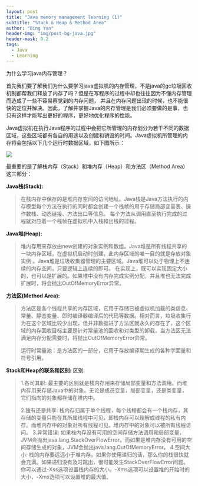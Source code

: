 ```yaml
---
layout: post
title: "Java memory management learning (1)"
subtitle: "Stack & Heap & Method Area"
author: "Bing Yan"
header-img: "img/post-bg-java.jpg"
header-mask: 0.2
tags:
  - Java
  - Learning
---
```


为什么学习java内存管理？

首先我们要了解我们为什么要学习java虚拟机的内存管理，不是java的gc垃圾回收机制都帮我们释放了内存了吗？但是在写程序的过程中却也往往因为不懂内存管理而造成了一些不容易察觉到的内存问题，
并且在内存问题出现的时候，也不能很快的定位并解决。因此，了解并掌握Java的内存管理是我们必须要做的是事，也只有这样才能写出更好的程序，更好地优化程序的性能。

Java虚拟机在执行Java程序的过程中会把它所管理的内存划分为若干不同的数据区域，这些区域都有各自的用途以及创建和销毁的时间。Java虚拟机所管理的内存将会包括以下几个运行时数据区域，如下图所示：

![](/img/java-mem-1.jpg)

最重要的是了解栈内存（Stack）和堆内存（Heap）和方法区（Method Area）这三部分：

**Java栈(Stack):**
>在栈内存中保存的是堆内存空间的访问地址。Java栈是Java方法执行的内存模型每个方法在执行的同时都会创建一个栈帧的用于存储局部变量表、操作数栈、动态链接、方法出口等信息。
每个方法从调用直至执行完成的过程就对应着一个栈帧在虚拟机中入栈和出栈的过程。

**Java堆(Heap):**
>堆内存用来存放由new创建的对象实例和数组。Java堆是所有线程共享的一块内存区域，在虚拟机启动时创建，此内存区域的唯一目的就是存放对象实例 。Java堆是垃圾收集器管理的主要区域。Java堆可以处于物理上不连续的内存空间，只要逻辑上连续的即可。
在实现上，既可以实现固定大小的，也可以是扩展的。如果堆中没有内存完成实例分配，并且堆也无法完成扩展时，将会抛出OutOfMemoryError异常。

**方法区(Method Area):**
>方法区是各个线程共享的内存区域，它用于存储已被虚拟机加载的类信息、常量、静态变量、即时编译器编译后的代码等数据。相对而言，垃圾收集行为在这个区域比较少出现，但并非数据进了方法区就永久的存在了，这个区域的内存回收目标主要是针对常量池的回收和对类型的卸载，当方法区无法满足内存分配需要时，将抛出OutOfMemoryError异常。
>
>运行时常量池：是方法区的一部分，它用于存放编译期生成的各种字面量和符号引用。

**Stack和Heap的联系和区别:**
区别:
>1.各司其职:
>最主要的区别就是栈内存用来存储局部变量和方法调用。而堆内存用来存储Java中的对象。无论是成员变量，局部变量，还是类变量，它们指向的对象都存储在堆内中。
>
>2.独有还是共享:
>栈内存归属于单个线程，每个线程都会有一个栈内存，其存储的变量只能在其所属线程中可见，即栈内存可以理解成线程的私有内存。而堆内存中的对象对所有线程可见。堆内存中的对象可以被所有线程访问。
>3.异常错误:
>如果栈内存没有可用的空间存储方法调用和局部变量，JVM会抛出java.lang.StackOverFlowError。而如果是堆内存没有可用的空间存储生成的对象，JVM会抛出java.lang.OutOfMemoryError。
>4.空间大小:
>栈的内存要远远小于堆内存，如果你使用递归的话，那么你的栈很快就会充满。如果递归没有及时跳出，很可能发生StackOverFlowError问题。你可以通过-Xss选项设置栈内存的大小。-Xms选项可以设置堆的开始时的大小，-Xmx选项可以设置堆的最大值。
